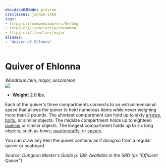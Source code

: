 ```yaml
---
obsidianUIMode: preview
cssclasses: json5e-item
tags:
- ttrpg-cli/compendium/src/5e/dmg
- ttrpg-cli/item/rarity/uncommon
- ttrpg-cli/item/tier/major
aliases: 
- "Quiver of Ehlonna"
---
```

# Quiver of Ehlonna
*Wondrous item, major, uncommon*  
![](/3-Mechanics/CLI/Compendium/items/img/quiver-of-ehlonna.webp#right)

- **Weight**: 2.0 lbs.

Each of the quiver's three compartments connects to an extradimensional space that allows the quiver to hold numerous items while never weighing more than 2 pounds. The shortest compartment can hold up to sixty [arrows](/3-Mechanics/CLI/Compendium/items/arrow.md), [bolts](/3-Mechanics/CLI/Compendium/items/crossbow-bolt.md), or similar objects. The midsize compartment holds up to eighteen [javelins](/3-Mechanics/CLI/Compendium/items/javelin.md) or similar objects. The longest compartment holds up to six long objects, such as bows, [quarterstaffs](/3-Mechanics/CLI/Compendium/items/quarterstaff.md), or [spears](/3-Mechanics/CLI/Compendium/items/spear.md).

You can draw any item the quiver contains as if doing so from a regular quiver or scabbard.

*Source: Dungeon Master's Guide p. 189. Available in the <span title='Systems Reference Document (5.1)'>SRD</span> (as "Efficient Quiver")*